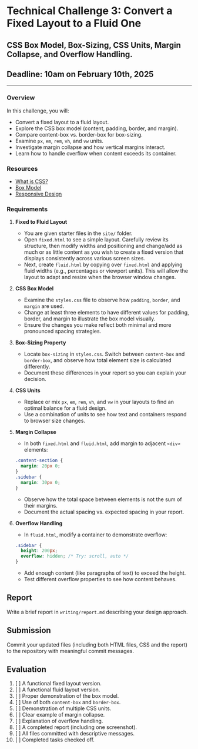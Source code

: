 # Technical Challenge 3: Convert a Fixed Layout to a Fluid One
## CSS Box Model, Box-Sizing, CSS Units, Margin Collapse, and Overflow Handling.
## Deadline: 10am on February 10th, 2025

---

### Overview

In this challenge, you will:
- Convert a fixed layout to a fluid layout.
- Explore the CSS box model (content, padding, border, and margin).
- Compare content-box vs. border-box for box-sizing.
- Examine `px`, `em`, `rem`, `vh`, and `vw` units.
- Investigate margin collapse and how vertical margins interact.
- Learn how to handle overflow when content exceeds its container.

### Resources

  - [What is CSS?](https://developer.mozilla.org/en-US/docs/Learn_web_development/Core/Styling_basics/What_is_CSS)
  - [Box Model](https://developer.mozilla.org/en-US/docs/Learn_web_development/Core/Styling_basics/Box_model)
  - [Responsive Design](https://developer.mozilla.org/en-US/docs/Learn_web_development/Core/CSS_layout/Responsive_Design)

### Requirements

1. **Fixed to Fluid Layout**  
   - You are given starter files in the `site/` folder.  
   - Open `fixed.html` to see a simple layout. Carefully review its structure, then modify widths and positioning and change/add as much or as little content as you wish to create a fixed version that displays consistently across various screen sizes.  
   - Next, create `fluid.html` by copying over `fixed.html` and applying fluid widths (e.g., percentages or viewport units). This will allow the layout to adapt and resize when the browser window changes.

2. **CSS Box Model**  
   - Examine the `styles.css` file to observe how `padding`, `border`, and `margin` are used.  
   - Change at least three elements to have different values for padding, border, and margin to illustrate the box model visually.  
   - Ensure the changes you make reflect both minimal and more pronounced spacing strategies.

3. **Box-Sizing Property**  
   - Locate `box-sizing` in `styles.css`. Switch between `content-box` and `border-box`, and observe how total element size is calculated differently.  
   - Document these differences in your report so you can explain your decision.

4. **CSS Units**  
   - Replace or mix `px`, `em`, `rem`, `vh`, and `vw` in your layouts to find an optimal balance for a fluid design.  
   - Use a combination of units to see how text and containers respond to browser size changes.

5. **Margin Collapse**  
   - In both `fixed.html` and `fluid.html`, add margin to adjacent `<div>` elements:
   ```css
   .content-section {
     margin: 20px 0;
   }
   .sidebar {
     margin: 30px 0;
   }
   ```
   - Observe how the total space between elements is not the sum of their margins.
   - Document the actual spacing vs. expected spacing in your report.

6. **Overflow Handling**  
   - In `fluid.html`, modify a container to demonstrate overflow:
   ```css
   .sidebar {
     height: 200px;
     overflow: hidden; /* Try: scroll, auto */
   }
   ```
   - Add enough content (like paragraphs of text) to exceed the height.
   - Test different overflow properties to see how content behaves.

## Report

Write a brief report in `writing/report.md` describing your design approach.

## Submission

Commit your updated files (including both HTML files, CSS and the report) to the repository with meaningful commit messages.

## Evaluation

1. [ ] A functional fixed layout version.  
2. [ ] A functional fluid layout version.  
3. [ ] Proper demonstration of the box model.  
4. [ ] Use of both `content-box` and `border-box`.  
5. [ ] Demonstration of multiple CSS units.  
6. [ ] Clear example of margin collapse.  
7. [ ] Explanation of overflow handling.  
8. [ ] A completed report (including one screenshot).  
9. [ ] All files committed with descriptive messages.  
10. [ ] Completed tasks checked off.
